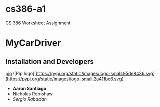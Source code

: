 # cs386-a1
CS 386 Worksheet Assignment
# MyCarDriver
## Installation and Developers
[pip](https://pypi.org/project/pip/)
![Pip logo][https://pypi.org/static/images/logo-small.95de8436.svg](https://pypi.org/static/images/logo-small.2a411bc6.svg)
- **Aaron Santiago**
- Nicholas Robishaw
- *Sergio Rabadan*
